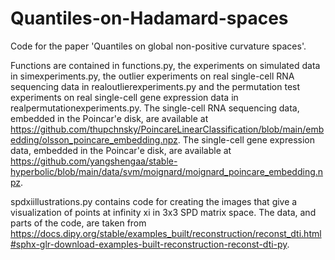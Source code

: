 # Quantiles-on-Hadamard-spaces
Code for the paper 'Quantiles on global non-positive curvature spaces'. 

Functions are contained in functions.py, the experiments on simulated data in simexperiments.py, the outlier experiments on real single-cell RNA sequencing data in realoutlierexperiments.py and the permutation test experiments on real single-cell gene expression data in realpermutationexperiments.py. The single-cell RNA sequencing data, embedded in the Poincar\'e disk, are available at https://github.com/thupchnsky/PoincareLinearClassification/blob/main/embedding/olsson_poincare_embedding.npz. The single-cell gene expression data, embedded in the Poincar\'e disk, are available at https://github.com/yangshengaa/stable-hyperbolic/blob/main/data/svm/moignard/moignard_poincare_embedding.npz.

spdxiillustrations.py contains code for creating the images that give a visualization of points at infinity xi in 3x3 SPD matrix space. The data, and parts of the code, are taken from https://docs.dipy.org/stable/examples_built/reconstruction/reconst_dti.html#sphx-glr-download-examples-built-reconstruction-reconst-dti-py.

